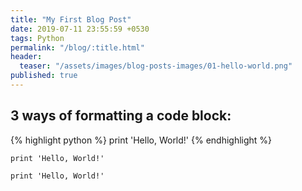 ```yaml
---
title: "My First Blog Post"
date: 2019-07-11 23:55:59 +0530
tags: Python
permalink: "/blog/:title.html"
header:
  teaser: "/assets/images/blog-posts-images/01-hello-world.png"
published: true
---
```


## 3 ways of formatting a code block:

{% highlight python %}
print 'Hello, World!'
{% endhighlight %}


```
print 'Hello, World!'
```


`print 'Hello, World!'`
